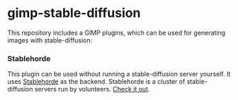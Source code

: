 # gimp-stable-diffusion
This repository includes a GIMP plugins, which can be used for generating images with stable-diffusion:

### Stablehorde
This plugin can be used without running a stable-diffusion server yourself. It uses [Stablehorde](https://stablehorde.net) as the backend. Stablehorde is a cluster of stable-diffusion servers run by volunteers. [Check it out](https://github.com/blueturtleai/gimp-stable-diffusion/tree/main/stablehorde).
